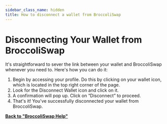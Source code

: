 ```yaml
---
sidebar_class_name: hidden
title: How to disconnect a wallet from BroccoliSwap
---
```


# Disconnecting Your Wallet from BroccoliSwap

It's straightforward to sever the link between your wallet and BroccoliSwap whenever you need to. Here's how you can do it:

1. Begin by accessing your profile. Do this by clicking on your wallet icon, which is located in the top right corner of the page.
2. Look for the Disconnect Wallet icon and click on it.
3. A confirmation will pop up. Click on “Disconnect” to proceed.
4. That's it! You've successfully disconnected your wallet from BroccoliSwap.

**[Back to "BroccoliSwap Help"](/docs/090-Help-Centre/020-Broccoliswap/001-Index.md)**
